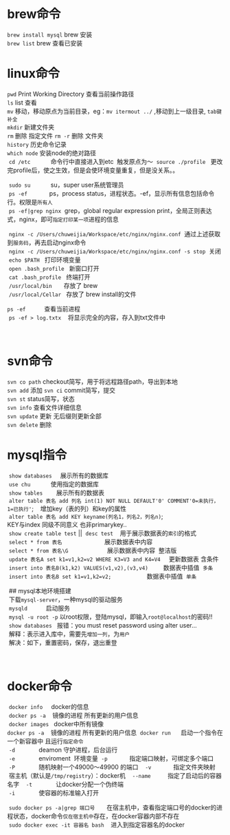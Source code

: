 # brew命令  
  `brew install mysql` brew 安装   
  `brew list`          brew 查看已安装  
  
  
# linux命令  
  `pwd`                Print Working Directory 查看当前操作路径  
  `ls`                 list 查看    
  `mv`                 移动，移动原点为当前目录，eg：`mv itermout ../` ,移动到上一级目录,  `tab键补全`  
  `mkdir`              新建文件夹  
  `rm`                 删除 指定文件 
  `rm -r`              删除 文件夹   
  `history`            历史命令记录   
  `which node`         安装node的绝对路径  
  `cd /etc`            命令行中直接进入到etc  触发原点为～
  `source ./profile`   更改完profile后，使之生效，但是会使环境变量重复，但是没关系。。
  
  `sudo su`            su，super user系统管理员    
  `ps -ef`             ps，process status，进程状态。-ef，显示所有信息包括命令行。权限是`所有人`  
  `ps -ef|grep nginx`  grep，global regular expression print，全局正则表达式，nginx，即可`指定打印某一项`进程的信息  
                  
  `nginx -c /Users/chuweijia/Workspace/etc/nginx/nginx.conf`  通过上述获取到`服务码`，再去启动nginx命令  
  `nginx -c /Users/chuweijia/Workspace/etc/nginx/nginx.conf -s stop`  关闭   
  `echo $PATH`   打印环境变量  
  `open .bash_profile`   新窗口打开  
  `cat .bash_profile`    终端打开  
  `/usr/local/bin`       存放了 brew  
  `/usr/local/Cellar`    存放了 brew install的文件  
  
  `ps -ef`               查看当前进程  
  `ps -ef > log.txtx`    将显示完全的内容，存入到txt文件中   
  
  
  
  
# svn命令  
  `svn co path`        checkout简写，用于将远程路径path，导出到本地  
  `svn add`            添加
  `svn ci`             commit简写，提交  
  `svn st`             status简写，状态  
  `svn info`           查看文件详细信息  
  `svn update`         更新 无后缀则更新全部  
  `svn delete`         删除  


# mysql指令
  `show databases`     展示所有的数据库  
  `use chu`            使用指定的数据库  
  `show tables`        展示所有的数据表  
  `alter table 表名 add 列名 int(1) NOT NULL DEFAULT'0' COMMENT'0=未执行，1=已执行'`;    增加key（表的列）和key的属性  
  `alter table 表名 add KEY keyname(列名1，列名2，列名n)`;                               KEY与index 同级不同意义 也非primarykey..  
  `show create table test` ||  `desc test`    用于展示数据表的`索引`的格式  
  `select * from 表名`                         展示数据表中内容  
  `select * from 表名\G`                       展示数据表中内容  整洁版    
  `update 表名A set k1=v1,k2=v2 WHERE K3=V3 and K4=V4`     更新数据表 含条件  
  `insert into 表名B(k1,k2) VALUES(v1,v2),(v3,v4)`         数据表中插值  `多条`   
  `insert into 表名B set k1=v1,k2=v2;`                     数据表中插值  `单条`    
  
  
  ## mysql本地环境搭建  
  下载`mysql-server`，一种mysql的驱动服务  
  `mysqld`           启动服务  
  `mysql -u root -p` 以root权限，登陆mysql，即输入`root@localhost`的密码!!  
    `show databases`   
  报错：you must reset password using alter user...   
  解释：表示进入库中，需要先`增加一列`，为`用户`   
  解决：如下，重置密码，保存，退出重登  
  


   
  
# docker命令  
  `docker info`     docker的信息  
  `docker ps -a`    镜像的进程 所有更新的用户信息  
  `docker images`   docker中所有镜像  
  `docker ps -a`    镜像的进程 所有更新的用户信息 
  `docker run`      启动一个指令在一个新容器中 且运行`指定命令`  
  `-d`              deamon 守护进程，后台运行  
  `-e`              enviroment  环境变量 
  `-p`              指定端口映射，可绑定多个端口  
  `-P`              随机映射一个49000～49900 的端口  
  `-v`              指定文件夹映射  宿主机（默认是`/tmp/registry`）：docker机  
  `--name`          指定了启动后的容器名字  
  `-t`              让docker分配一个伪终端  
  `-i`              使容器的标准输入打开    
  
  `sudo docker ps -a|grep 端口号`       在宿主机中，查看指定端口号的docker的进程状态，docker命令`仅在宿主机中`存在，在docker容器内部不存在  
  `sudo docker exec -it 容器名 bash`    进入到指定容器名的docker   
  
  
  
  
  


  
